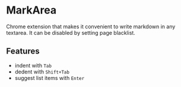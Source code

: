 # MarkArea

Chrome extension that makes it convenient to write markdown in any textarea.
It can be disabled by setting page blacklist.

## Features

- indent with `Tab`
- dedent with `Shift+Tab`
- suggest list items with `Enter`
